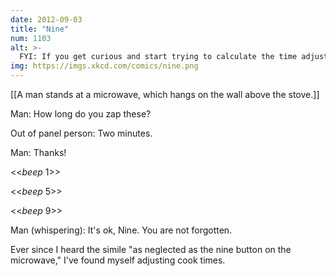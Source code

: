 ```yaml
---
date: 2012-09-03
title: "Nine"
num: 1103
alt: >-
  FYI: If you get curious and start trying to calculate the time adjustment function that minimizes the gap between the most-used and least-used digit (for a representative sample of common cook times) without altering any time by more than 10%, and someone asks you what you're doing, it's easier to just lie.
img: https://imgs.xkcd.com/comics/nine.png
---
```

[[A man stands at a microwave, which hangs on the wall above the stove.]]

Man: How long do you zap these?

Out of panel person: Two minutes.

Man: Thanks!

<<*beep* 1>>

<<*beep* 5>>

<<*beep* 9>>

Man (whispering): It's ok, Nine. You are not forgotten.

Ever since I heard the simile "as neglected as the nine button on the microwave," I've found myself adjusting cook times.


